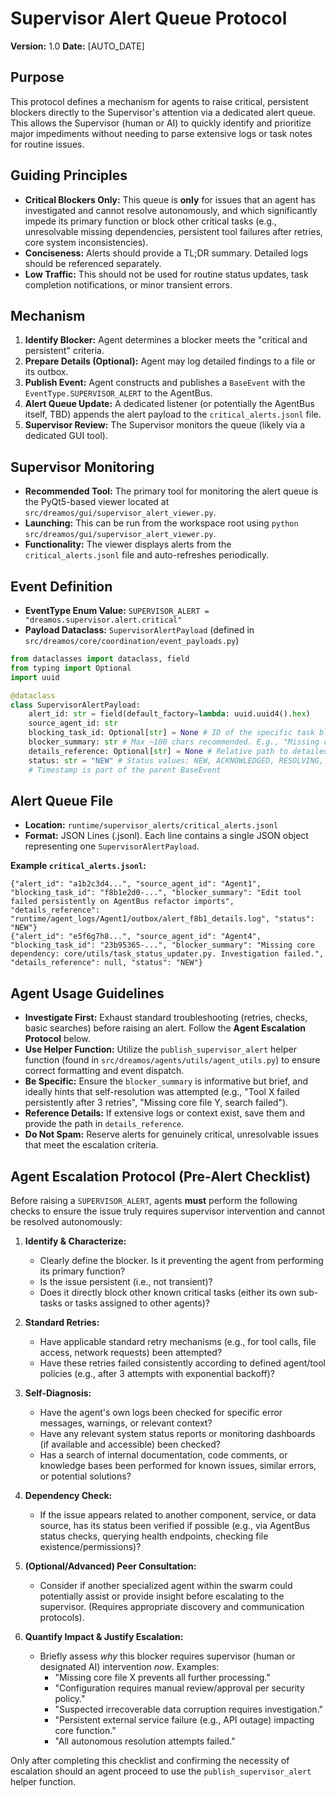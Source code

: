 # Supervisor Alert Queue Protocol

**Version:** 1.0 **Date:** [AUTO_DATE]

## Purpose

This protocol defines a mechanism for agents to raise critical, persistent
blockers directly to the Supervisor's attention via a dedicated alert queue.
This allows the Supervisor (human or AI) to quickly identify and prioritize
major impediments without needing to parse extensive logs or task notes for
routine issues.

## Guiding Principles

- **Critical Blockers Only:** This queue is **only** for issues that an agent
  has investigated and cannot resolve autonomously, and which significantly
  impede its primary function or block other critical tasks (e.g., unresolvable
  missing dependencies, persistent tool failures after retries, core system
  inconsistencies).
- **Conciseness:** Alerts should provide a TL;DR summary. Detailed logs should
  be referenced separately.
- **Low Traffic:** This should not be used for routine status updates, task
  completion notifications, or minor transient errors.

## Mechanism

1.  **Identify Blocker:** Agent determines a blocker meets the "critical and
    persistent" criteria.
2.  **Prepare Details (Optional):** Agent may log detailed findings to a file or
    its outbox.
3.  **Publish Event:** Agent constructs and publishes a `BaseEvent` with the
    `EventType.SUPERVISOR_ALERT` to the AgentBus.
4.  **Alert Queue Update:** A dedicated listener (or potentially the AgentBus
    itself, TBD) appends the alert payload to the `critical_alerts.jsonl` file.
5.  **Supervisor Review:** The Supervisor monitors the queue (likely via a
    dedicated GUI tool).

## Supervisor Monitoring

- **Recommended Tool:** The primary tool for monitoring the alert queue is the
  PyQt5-based viewer located at `src/dreamos/gui/supervisor_alert_viewer.py`.
- **Launching:** This can be run from the workspace root using
  `python src/dreamos/gui/supervisor_alert_viewer.py`.
- **Functionality:** The viewer displays alerts from the `critical_alerts.jsonl`
  file and auto-refreshes periodically.

## Event Definition

- **EventType Enum Value:**
  `SUPERVISOR_ALERT = "dreamos.supervisor.alert.critical"`
- **Payload Dataclass:** `SupervisorAlertPayload` (defined in
  `src/dreamos/core/coordination/event_payloads.py`)

```python
from dataclasses import dataclass, field
from typing import Optional
import uuid

@dataclass
class SupervisorAlertPayload:
    alert_id: str = field(default_factory=lambda: uuid.uuid4().hex)
    source_agent_id: str
    blocking_task_id: Optional[str] = None # ID of the specific task blocked, if applicable
    blocker_summary: str # Max ~100 chars recommended. E.g., "Missing core file: X", "Tool Y failed: Z"
    details_reference: Optional[str] = None # Relative path to detailed log/message file, if available
    status: str = "NEW" # Status values: NEW, ACKNOWLEDGED, RESOLVING, RESOLVED
    # Timestamp is part of the parent BaseEvent
```

## Alert Queue File

- **Location:** `runtime/supervisor_alerts/critical_alerts.jsonl`
- **Format:** JSON Lines (.jsonl). Each line contains a single JSON object
  representing one `SupervisorAlertPayload`.

**Example `critical_alerts.jsonl`:**

```jsonl
{"alert_id": "a1b2c3d4...", "source_agent_id": "Agent1", "blocking_task_id": "f8b1e2d0-...", "blocker_summary": "Edit tool failed persistently on AgentBus refactor imports", "details_reference": "runtime/agent_logs/Agent1/outbox/alert_f8b1_details.log", "status": "NEW"}
{"alert_id": "e5f6g7h8...", "source_agent_id": "Agent4", "blocking_task_id": "23b95365-...", "blocker_summary": "Missing core dependency: core/utils/task_status_updater.py. Investigation failed.", "details_reference": null, "status": "NEW"}
```

## Agent Usage Guidelines

- **Investigate First:** Exhaust standard troubleshooting (retries, checks,
  basic searches) before raising an alert. Follow the **Agent Escalation
  Protocol** below.
- **Use Helper Function:** Utilize the `publish_supervisor_alert` helper
  function (found in `src/dreamos/agents/utils/agent_utils.py`) to ensure
  correct formatting and event dispatch.
- **Be Specific:** Ensure the `blocker_summary` is informative but brief, and
  ideally hints that self-resolution was attempted (e.g., "Tool X failed
  persistently after 3 retries", "Missing core file Y, search failed").
- **Reference Details:** If extensive logs or context exist, save them and
  provide the path in `details_reference`.
- **Do Not Spam:** Reserve alerts for genuinely critical, unresolvable issues
  that meet the escalation criteria.

## Agent Escalation Protocol (Pre-Alert Checklist)

Before raising a `SUPERVISOR_ALERT`, agents **must** perform the following
checks to ensure the issue truly requires supervisor intervention and cannot be
resolved autonomously:

1.  **Identify & Characterize:**

    - Clearly define the blocker. Is it preventing the agent from performing its
      primary function?
    - Is the issue persistent (i.e., not transient)?
    - Does it directly block other known critical tasks (either its own
      sub-tasks or tasks assigned to other agents)?

2.  **Standard Retries:**

    - Have applicable standard retry mechanisms (e.g., for tool calls, file
      access, network requests) been attempted?
    - Have these retries failed consistently according to defined agent/tool
      policies (e.g., after 3 attempts with exponential backoff)?

3.  **Self-Diagnosis:**

    - Have the agent's own logs been checked for specific error messages,
      warnings, or relevant context?
    - Have any relevant system status reports or monitoring dashboards (if
      available and accessible) been checked?
    - Has a search of internal documentation, code comments, or knowledge bases
      been performed for known issues, similar errors, or potential solutions?

4.  **Dependency Check:**

    - If the issue appears related to another component, service, or data
      source, has its status been verified if possible (e.g., via AgentBus
      status checks, querying health endpoints, checking file
      existence/permissions)?

5.  **(Optional/Advanced) Peer Consultation:**

    - Consider if another specialized agent within the swarm could potentially
      assist or provide insight before escalating to the supervisor. (Requires
      appropriate discovery and communication protocols).

6.  **Quantify Impact & Justify Escalation:**
    - Briefly assess _why_ this blocker requires supervisor (human or designated
      AI) intervention _now_. Examples:
      - "Missing core file X prevents all further processing."
      - "Configuration requires manual review/approval per security policy."
      - "Suspected irrecoverable data corruption requires investigation."
      - "Persistent external service failure (e.g., API outage) impacting core
        function."
      - "All autonomous resolution attempts failed."

Only after completing this checklist and confirming the necessity of escalation
should an agent proceed to use the `publish_supervisor_alert` helper function.
